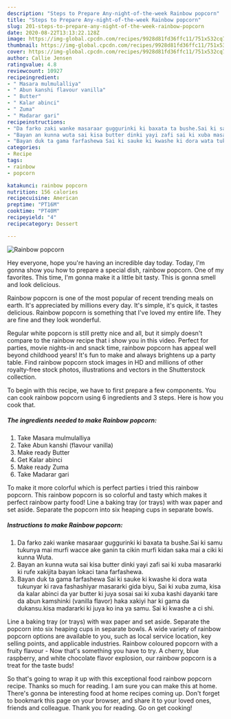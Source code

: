 ```yaml
---
description: "Steps to Prepare Any-night-of-the-week Rainbow popcorn"
title: "Steps to Prepare Any-night-of-the-week Rainbow popcorn"
slug: 201-steps-to-prepare-any-night-of-the-week-rainbow-popcorn
date: 2020-08-22T13:13:22.128Z
image: https://img-global.cpcdn.com/recipes/9928d81fd36ffc11/751x532cq70/rainbow-popcorn-recipe-main-photo.jpg
thumbnail: https://img-global.cpcdn.com/recipes/9928d81fd36ffc11/751x532cq70/rainbow-popcorn-recipe-main-photo.jpg
cover: https://img-global.cpcdn.com/recipes/9928d81fd36ffc11/751x532cq70/rainbow-popcorn-recipe-main-photo.jpg
author: Callie Jensen
ratingvalue: 4.8
reviewcount: 10927
recipeingredient:
- " Masara mulmulalliya"
- " Abun kanshi flavour vanilla"
- " Butter"
- " Kalar abinci"
- " Zuma"
- " Madarar gari"
recipeinstructions:
- "Da farko zaki wanke masaraar guggurinki ki baxata ta bushe.Sai ki samu tukunya mai murfi wacce ake ganin ta cikin murfi kidan saka mai a ciki ki kunna Wuta."
- "Bayan an kunna wuta sai kisa butter dinki yayi zafi sai ki xuba masararki ki rufe xakijita bayan lokaci tana farfashewa."
- "Bayan duk ta gama farfashewa Sai ki sauke ki kwashe ki dora wata tukunyar ki rava fashashiyar masararki gida biyu, Sai ki xuba zuma, kisa da kalar abinci da yar butter ki juya sosai sai ki xuba kashi dayanki tare da abun kamshinki (vanilla flavor) haka xakiyi har ki gama da dukansu.kisa madararki ki juya ko ina ya samu. Sai ki kwashe a ci shi."
categories:
- Recipe
tags:
- rainbow
- popcorn

katakunci: rainbow popcorn 
nutrition: 156 calories
recipecuisine: American
preptime: "PT16M"
cooktime: "PT40M"
recipeyield: "4"
recipecategory: Dessert

---
```



![Rainbow popcorn](https://img-global.cpcdn.com/recipes/9928d81fd36ffc11/751x532cq70/rainbow-popcorn-recipe-main-photo.jpg)

Hey everyone, hope you're having an incredible day today. Today, I'm gonna show you how to prepare a special dish, rainbow popcorn. One of my favorites. This time, I'm gonna make it a little bit tasty. This is gonna smell and look delicious.

Rainbow popcorn is one of the most popular of recent trending meals on earth. It's appreciated by millions every day. It's simple, it's quick, it tastes delicious. Rainbow popcorn is something that I've loved my entire life. They are fine and they look wonderful.

Regular white popcorn is still pretty nice and all, but it simply doesn&#39;t compare to the rainbow recipe that i show you in this video. Perfect for parties, movie nights-in and snack time, rainbow popcorn has appeal well beyond childhood years! It&#39;s fun to make and always brightens up a party table. Find rainbow popcorn stock images in HD and millions of other royalty-free stock photos, illustrations and vectors in the Shutterstock collection.


To begin with this recipe, we have to first prepare a few components. You can cook rainbow popcorn using 6 ingredients and 3 steps. Here is how you cook that.

<!--inarticleads1-->

##### The ingredients needed to make Rainbow popcorn:

1. Take  Masara mulmulalliya
1. Take  Abun kanshi (flavour vanilla)
1. Make ready  Butter
1. Get  Kalar abinci
1. Make ready  Zuma
1. Take  Madarar gari


To make it more colorful which is perfect parties i tried this rainbow popcorn. This rainbow popcorn is so colorful and tasty which makes it perfect rainbow party food! Line a baking tray (or trays) with wax paper and set aside. Separate the popcorn into six heaping cups in separate bowls. 

<!--inarticleads2-->

##### Instructions to make Rainbow popcorn:

1. Da farko zaki wanke masaraar guggurinki ki baxata ta bushe.Sai ki samu tukunya mai murfi wacce ake ganin ta cikin murfi kidan saka mai a ciki ki kunna Wuta.
1. Bayan an kunna wuta sai kisa butter dinki yayi zafi sai ki xuba masararki ki rufe xakijita bayan lokaci tana farfashewa.
1. Bayan duk ta gama farfashewa Sai ki sauke ki kwashe ki dora wata tukunyar ki rava fashashiyar masararki gida biyu, Sai ki xuba zuma, kisa da kalar abinci da yar butter ki juya sosai sai ki xuba kashi dayanki tare da abun kamshinki (vanilla flavor) haka xakiyi har ki gama da dukansu.kisa madararki ki juya ko ina ya samu. Sai ki kwashe a ci shi.


Line a baking tray (or trays) with wax paper and set aside. Separate the popcorn into six heaping cups in separate bowls. A wide variety of rainbow popcorn options are available to you, such as local service location, key selling points, and applicable industries. Rainbow coloured popcorn with a fruity flavour - Now that&#39;s something you have to try. A cherry, blue raspberry, and white chocolate flavor explosion, our rainbow popcorn is a treat for the taste buds! 

So that's going to wrap it up with this exceptional food rainbow popcorn recipe. Thanks so much for reading. I am sure you can make this at home. There's gonna be interesting food at home recipes coming up. Don't forget to bookmark this page on your browser, and share it to your loved ones, friends and colleague. Thank you for reading. Go on get cooking!
